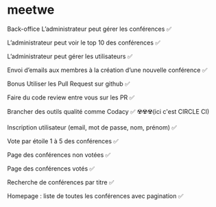 # meetwe

Back-office
L’administrateur peut gérer les conférences ✅

L’administrateur peut voir le top 10 des conférences ✅

L’administrateur peut gérer les utilisateurs ✅

Envoi d’emails aux membres à la création d’une nouvelle conférence ✅

Bonus
Utiliser les Pull Request sur github ✅

Faire du code review entre vous sur les PR ✅

Brancher des outils qualité comme Codacy ✅   ☢️☢️☢️(ici c'est CIRCLE CI)


Inscription utilisateur (email, mot de passe, nom, prénom) ✅

Vote par étoile 1 à 5 des conférences ✅

Page des conférences non votées ✅

Page des conférences votés ✅

Recherche de conférences par titre ✅

Homepage : liste de toutes les conférences avec pagination ✅



